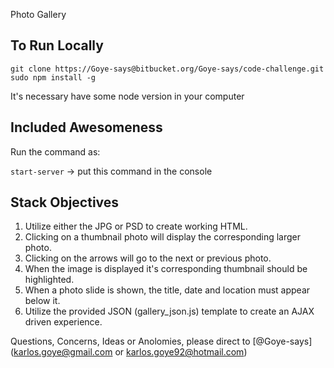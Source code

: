 Photo Gallery

## To Run Locally

````
git clone https://Goye-says@bitbucket.org/Goye-says/code-challenge.git
sudo npm install -g
````

It's necessary have some node version in your computer

## Included Awesomeness

Run the command as:

`start-server` -> put this command in the console

## Stack Objectives

1. Utilize either the JPG or PSD to create working HTML.
2. Clicking on a thumbnail photo will display the corresponding larger photo.
3. Clicking on the arrows will go to the next or previous photo. 
4. When the image is displayed it's corresponding thumbnail should be highlighted.
5. When a photo slide is shown, the title, date and location must appear below it.  
6. Utilize the provided JSON (gallery_json.js) template to create an AJAX driven experience.

Questions, Concerns, Ideas or Anolomies, please direct to [@Goye-says](karlos.goye@gmail.com or karlos.goye92@hotmail.com)